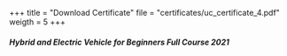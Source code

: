 +++
title = "Download Certificate"
file = "certificates/uc_certificate_4.pdf"
weigth = 5
+++
##### Hybrid and Electric Vehicle for Beginners Full Course 2021